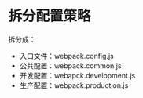 # 拆分配置策略
拆分成：
  * 入口文件：webpack.config.js
  * 公共配置：webpack.common.js
  * 开发配置：webapck.development.js
  * 生产配置：webpack.production.js